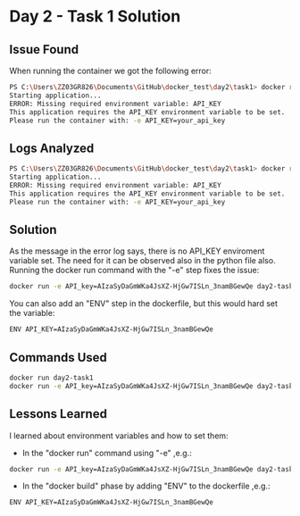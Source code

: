 # Day 2 - Task 1 Solution

## Issue Found
When running the container we got the following error:
```bash
PS C:\Users\ZZ03GR826\Documents\GitHub\docker_test\day2\task1> docker run day2-task1
Starting application...
ERROR: Missing required environment variable: API_KEY
This application requires the API_KEY environment variable to be set.
Please run the container with: -e API_KEY=your_api_key
```

## Logs Analyzed
```bash
PS C:\Users\ZZ03GR826\Documents\GitHub\docker_test\day2\task1> docker run day2-task1
Starting application...
ERROR: Missing required environment variable: API_KEY
This application requires the API_KEY environment variable to be set.
Please run the container with: -e API_KEY=your_api_key
```

## Solution
As the message in the error log says, there is no API_KEY enviroment variable set.
The need for it can be observed also in the python file also.
Running the docker run command with the "-e" step fixes the issue:
```bash
docker run -e API_key=AIzaSyDaGmWKa4JsXZ-HjGw7ISLn_3namBGewQe day2-task1
```
You can also add an "ENV" step in the dockerfile, but this would hard set the variable:
```bash
ENV API_KEY=AIzaSyDaGmWKa4JsXZ-HjGw7ISLn_3namBGewQe
```
## Commands Used
```bash
docker run day2-task1
docker run -e API_key=AIzaSyDaGmWKa4JsXZ-HjGw7ISLn_3namBGewQe day2-task1
```

## Lessons Learned
I learned about environment variables and how to set them:
 - In the "docker run" command using "-e" ,e.g.:
 ```bash
 docker run -e API_key=AIzaSyDaGmWKa4JsXZ-HjGw7ISLn_3namBGewQe day2-task1
 ```
  - In the "docker build" phase by adding "ENV" to the dockerfile ,e.g.:
 ```bash
 ENV API_KEY=AIzaSyDaGmWKa4JsXZ-HjGw7ISLn_3namBGewQe
 ```
 